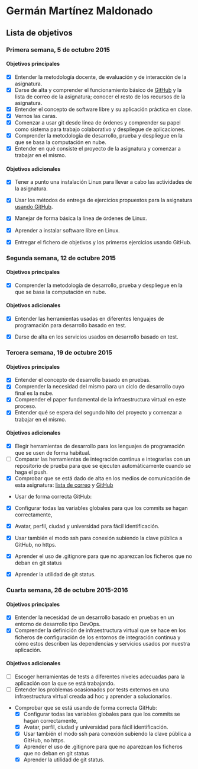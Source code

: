 # Germán Martínez Maldonado

## Lista de objetivos


### Primera semana, 5 de octubre 2015

#### Objetivos principales
- [X] Entender la metodología docente, de evaluación y de interacción de la asignatura.
- [X] Darse de alta y comprender el funcionamiento básico de [GitHub](https://github.com/) y la lista de correo de la asignatura; conocer el resto de los recursos de la asignatura.
- [X] Entender el concepto de software libre y su aplicación práctica en clase.
- [X] Vernos las caras.
- [X] Comenzar a usar git desde línea de órdenes y comprender su papel como sistema para trabajo colaborativo y despliegue de aplicaciones.
- [X] Comprender la metodología de desarrollo, prueba y despliegue en la que se basa la computación en nube.
- [X] Entender en qué consiste el proyecto de la asignatura y comenzar a trabajar en el mismo.

#### Objetivos adicionales
- [X] Tener a punto una instalación Linux para llevar a cabo las actividades de la asignatura.
- [X] Usar los métodos de entrega de ejercicios propuestos para la asignatura [usando GitHub](https://github.com/JJ/clases-CC-2015-16/blob/master/ejercicios/README.md).
- [X] Manejar de forma básica la línea de órdenes de Linux.
- [X] Aprender a instalar software libre en Linux.
- [X] Entregar el fichero de objetivos y los primeros ejercicios usando GitHub.


### Segunda semana, 12 de octubre 2015

#### Objetivos principales

- [X] Comprender la metodología de desarrollo, prueba y despliegue en la que se basa la computación en nube.

#### Objetivos adicionales

- [X] Entender las herramientas usadas en diferentes lenguajes de programación para desarrollo basado en test.
- [X] Darse de alta en los servicios usados en desarrollo basado en test.


### Tercera semana, 19 de octubre 2015

#### Objetivos principales

- [X] Entender el concepto de desarrollo basado en pruebas.
- [X] Comprender la necesidad del mismo para un ciclo de desarrollo cuyo final es la nube.
- [X] Comprender el paper fundamental de la infraestructura virtual en este proceso.
- [X] Entender qué se espera del segundo hito del proyecto y comenzar a trabajar en el mismo.

#### Objetivos adicionales

- [X] Elegir herramientas de desarrollo para los lenguajes de programación que se usen de forma habitual.
- [ ] Comparar las herramientas de integración continua e integrarlas con un repositorio de prueba para que se ejecuten automáticamente cuando se haga el push.
- [X] Comprobar que se está dado de alta en los medios de comunicación de esta asignatura: [lista de correo](https://groups.google.com/d/forum/cc-ugr-2015) y [GitHub](http://github.com/)
- Usar de forma correcta GitHub:
 - [X] Configurar todas las variables globales para que los commits se hagan correctamente,
 - [X] Avatar, perfil, ciudad y universidad para fácil identificación.
 - [X] Usar también el modo ssh para conexión subiendo la clave pública a GitHub, no https.
 - [X] Aprender el uso de .gitignore para que no aparezcan los ficheros que no deban en git status
 - [X] Aprender la utilidad de git status.


### Cuarta semana, 26 de octubre 2015-2016

#### Objetivos principales

- [X] Entender la necesidad de un desarrollo basado en pruebas en un entorno de desarrollo tipo DevOps.
- [X] Comprender la definición de infraestructura virtual que se hace en los ficheros de configuración de los entornos de integración continua y cómo estos describen las dependencias y servicios usados por nuestra aplicación.

#### Objetivos adicionales

- [ ] Escoger herramientas de tests a diferentes niveles adecuadas para la aplicación con la que se está trabajando.
- [ ] Entender los problemas ocasionados por tests externos en una infraestructura virtual creada ad hoc y aprender a solucionarlos.
- Comprobar que se está usando de forma correcta GitHub:
  - [X] Configurar todas las variables globales para que los commits se hagan correctamente,
  - [X] Avatar, perfil, ciudad y universidad para fácil identificación.
  - [X] Usar también el modo ssh para conexión subiendo la clave pública a GitHub, no https.
  - [X] Aprender el uso de .gitignore para que no aparezcan los ficheros que no deban en git status
  - [X] Aprender la utilidad de git status.
